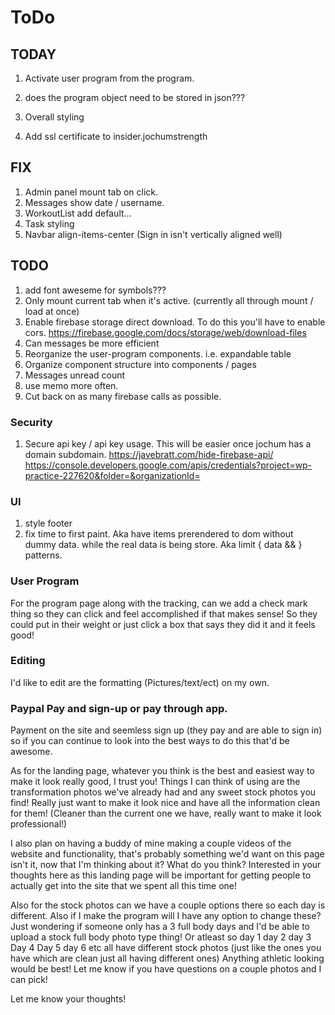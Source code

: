 # ToDo

## TODAY

1. Activate user program from the program.

1. does the program object need to be stored in json???
1. Overall styling
1. Add ssl certificate to insider.jochumstrength

## FIX
1. Admin panel mount tab on click.
1. Messages show date / username.
1. WorkoutList add default...
1. Task styling
1. Navbar align-items-center (Sign in isn't vertically aligned well)

## TODO
1. add font aweseme for symbols???
1. Only mount current tab when it's active. (currently all through mount / load at once)
1. Enable firebase storage direct download. To do this you'll have to enable cors. https://firebase.google.com/docs/storage/web/download-files
1. Can messages be more efficient
1. Reorganize the user-program components. i.e. expandable table
1. Organize component structure into components / pages
1. Messages unread count
1. use memo more often.
1. Cut back on as many firebase calls as possible.

### Security
1. Secure api key / api key usage. This will be easier once jochum has a domain subdomain.
https://javebratt.com/hide-firebase-api/
https://console.developers.google.com/apis/credentials?project=wp-practice-227620&folder=&organizationId=

### UI
1. style footer
1. fix time to first paint. Aka have items prerendered to dom without dummy data. while the real data is being store. Aka limit { data && <element>} patterns.

### User Program
For the program page along with the tracking, can we add a check mark thing so they can click and feel accomplished if that makes sense! So they could put in their weight or just click a box that says they did it and it feels good!

### Editing
I'd like to edit are the formatting (Pictures/text/ect) on my own.

### Paypal Pay and sign-up or pay through app.
Payment on the site and seemless sign up (they pay and are able to sign in) so if you can continue to look into the best ways to do this that'd be awesome.

As for the landing page, whatever you think is the best and easiest way to make it look really good, I trust you! Things I can think of using are the transformation photos we've already had and any sweet stock photos you find! Really just want to make it look nice and have all the information clean for them! (Cleaner than the current one we have, really want to make it look professional!)

I also plan on having a buddy of mine making a couple videos of the website and functionality, that's probably something we'd want on this page isn't it, now that I'm thinking about it? What do you think? Interested in your thoughts here as this landing page will be important for getting people to actually get into the site that we spent all this time one!

Also for the stock photos can we have a couple options there so each day is different. Also if I make the program will I have any option to change these? Just wondering if someone only has a 3 full body days and I'd be able to upload a stock full body photo type thing! Or atleast so day 1 day 2 day 3 Day 4 Day 5 day 6 etc all have different stock photos (just like the ones you have which are clean just all having different ones) Anything athletic looking would be best! Let me know if you have questions on a couple photos and I can pick!

Let me know your thoughts!
